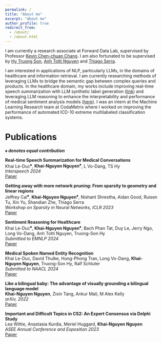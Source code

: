 ```yaml
---
permalink: /
title: "About me"
excerpt: "About me"
author_profile: true
redirect_from: 
  - /about/
  - /about.html
---
```

I am currently a research associate at Forward Data Lab, supervised by Professor [Kevin Chen-chuan Chang](https://siebelschool.illinois.edu/about/people/faculty/kcchang). I am also fortunated to be supervised by [Hy Truong Son](https://people.cs.uchicago.edu/~hytruongson/), [Anh Totti Nguyen](https://anhnguyen.me/research/) and [Thiago Serra](https://tippie.uiowa.edu/people/thiago-serra). 

I am interested in applications of NLP, particularly LLMs, in the domains of healthcare and information retrieval. I am currently researching methods of leveraging LLMs to bridge the semantic gap between complex queries and products. In the healthcare domain, my works include improving real-time speech summarization with LLM synthetic label generation ([link](https://arxiv.org/pdf/2406.15888)) and leveraging LLM reasoning to enhance the interpretability and performance of medical sentiment analysis models ([here](https://arxiv.org/pdf/2407.21054)). I was an intern at the Machine Learning Research team at CodaMetrix where I worked on improving the performance of automated ICD-10 extreme multilabeled classification systems.



Publications
=====
***♠ denotes equal contribution***

**Real-time Speech Summarization for Medical Conversations** <br>
Khai Le-Duc<sup>♠</sup>, **Khai-Nguyen Nguyen<sup>♠</sup>**, L Vo-Dang, TS Hy<br>
_Interspeech 2024_<br>
[Paper](https://arxiv.org/pdf/2406.15888)

**Getting away with more network pruning: From sparsity to geometry and linear regions** <br> 
Jeffrey Cai<sup>♠</sup>, **Khai-Nguyen Nguyen<sup>♠</sup>**, Nishant Shrestha, Aidan Good, Ruisen Tu, Xin Yu, Shandian Zhe, Thiago Serra <br>
_Workshop on Sparsity in Neural Networks, ICLR 2023_ <br>
[Paper](https://arxiv.org/pdf/2301.07966)

**Sentiment Reasoning for Healthcare** <br>
Khai Le-Duc<sup>♠</sup>, **Khai-Nguyen Nguyen<sup>♠</sup>**, Bach Phan Tat, Duy Le, Jerry Ngo, Long Vo-Dang, Anh Totti Nguyen, Truong-Son Hy <br>
_Submitted to EMNLP 2024_<br>
[Paper](https://arxiv.org/pdf/2407.21054)

**Medical Spoken Named Entity Recognition** <br>
Khai Le-Duc, David Thulke, Hung-Phong Tran, Long Vo-Dang, **Khai-Nguyen Nguyen**, Truong-Son Hy, Ralf Schluter <br>
_Submitted to NAACL 2024_<br>
[Paper](https://arxiv.org/pdf/2406.13337)

**Like a bilingual baby: The advantage of visually grounding a bilingual language model** <br>
**Khai-Nguyen Nguyen**, Zixin Tang, Ankur Mali, M Alex Kelly<br>
_arXiv, 2022_<br>
[Paper](https://arxiv.org/pdf/2210.05487)

**Important and Difficult Topics in CS2: An Expert Consensus via Delphi Study** <br>
Lea Wittie, Anastasia Kurdia, Meriel Huggard, **Khai-Nguyen Nguyen** <br>
_ASEE Annual Conference and Exposition 2023_<br>
[Paper](https://www.tara.tcd.ie/bitstream/handle/2262/104028/important-and-difficult-topics-in-cs2-an-expert-consensus-via-delphi-study.pdf?sequence=1)
